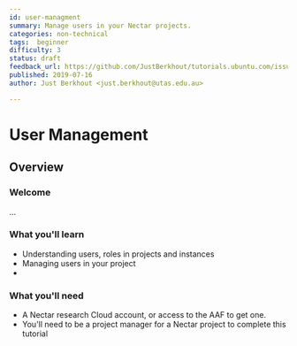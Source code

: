```yaml
---
id: user-managment
summary: Manage users in your Nectar projects.
categories: non-technical
tags:  beginner
difficulty: 3
status: draft
feedback_url: https://github.com/JustBerkhout/tutorials.ubuntu.com/issues
published: 2019-07-16
author: Just Berkhout <just.berkhout@utas.edu.au>

---
```


# User Management

## Overview

### Welcome

...

### What you'll learn

- Understanding users, roles in projects and instances
- Managing users in your project
- 

### What you'll need

- A Nectar research Cloud account, or access to the AAF to 
get one. 
- You'll need to be a project manager for a Nectar project to complete this tutorial

  

